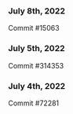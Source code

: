 ### July 8th, 2022

Commit #15063

### July 5th, 2022

Commit #314353


### July 4th, 2022

Commit #72281
